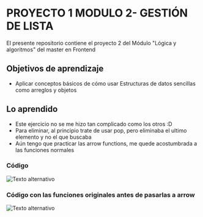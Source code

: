 # PROYECTO 1 MODULO 2- GESTIÓN DE LISTA
El presente repositorio contiene el proyecto 2 del Módulo "Lógica y algoritmos" del master en Frontend

## Objetivos de aprendizaje
- Aplicar conceptos básicos de cómo usar Estructuras de datos sencillas como arreglos y objetos 

## Lo aprendido
- Este ejercicio no se me hizo tan complicado como los otros :D
- Para eliminar, al principio trate de usar pop, pero eliminaba el ultimo elemento y no el que buscaba
- Aún tengo que practicar las arrow functions, me quede acostumbrada a las funciones normales



### Código 
![Texto alternativo](https://i.imgur.com/hK7sgRq.png)

### Código con las funciones originales antes de pasarlas a arrow
![Texto alternativo](https://i.imgur.com/dsXXqJK.png)